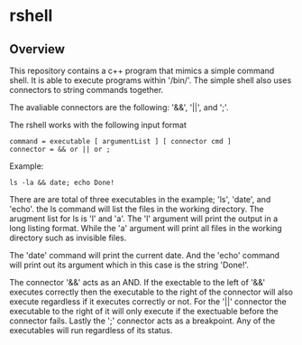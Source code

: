 # rshell

## Overview

This repository contains a c++ program that mimics a simple command shell. It is able to execute programs within '/bin/'.
The simple shell also uses connectors to string commands together.

The avaliable connectors are the following: '&&', '||', and ';'.

The rshell works with the following input format
    
    command = executable [ argumentList ] [ connector cmd ]
    connector = && or || or ;

Example: 

    ls -la && date; echo Done!

There are are total of three executables in the example; 'ls', 'date', and 'echo'.
the ls command will list the files in the working directory. The arugment list for ls
is 'l' and 'a'. The 'l' argument will print the output in a long listing format. While
the 'a' argument will print all files in the working directory such as invisible files.

The 'date' command will print the current date. And the 'echo' command will print out its argument
which in this case is the string 'Done!'.

The connector '&&' acts as an AND. If the exectable to the left of '&&' executes correctly then
the executable to the right of the connector will also execute regardless if it executes correctly
or not. For the '||' connector the executable to the right of it will only execute if the exectuable
before the connector fails. Lastly the ';' connector acts as a breakpoint. Any of the executables 
will run regardless of its status.

